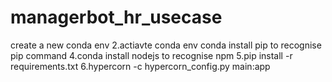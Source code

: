 # managerbot_hr_usecase



create a new conda env
2.actiavte conda env
conda install pip to recognise pip command
4.conda install nodejs to recognise npm
5.pip install -r requirements.txt
6.hypercorn -c hypercorn_config.py main:app
